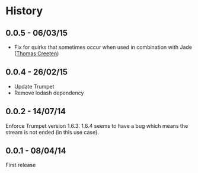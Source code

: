 # History

## 0.0.5 - 06/03/15
- Fix for quirks that sometimes occur when used in combination with Jade ([Thomas Creeten](https://github.com/CREEATION))

## 0.0.4 - 26/02/15
- Update Trumpet
- Remove lodash dependency

## 0.0.2 - 14/07/14
Enforce Trumpet version 1.6.3. 1.6.4 seems to have a bug which means the stream is not ended (in this use case).

## 0.0.1 - 08/04/14
First release
